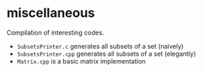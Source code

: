 # miscellaneous

Compilation of interesting codes.
- `SubsetsPrinter.c` generates all subsets of a set (naively)
- `SubsetsPrinter.cpp` generates all subsets of a set (elegantly)
- `Matrix.cpp` is a basic matrix implementation
